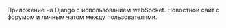 Приложение на Django с использованием webSocket.
Новостной сайт с форумом и личным чатом между пользователями.
